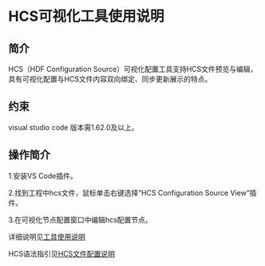 # HCS可视化工具使用说明

## 简介

HCS（HDF Configuration Source）可视化配置工具支持HCS文件预览与编辑，具有可视化配置与HCS文件内容双向绑定、同步更新展示的特点。

## 约束
visual studio code 版本需1.62.0及以上。

## 操作简介

1.安装VS Code插件。

2.找到工程中hcs文件，鼠标单击右键选择“HCS Configuration Source View”插件。

3.在可视化节点配置窗口中编辑hcs配置节点。

详细说明见[工具使用说明](https://gitee.com/openharmony/drivers_hdf_core/blob/master/framework/tools/hcs-view/docs/INSTRUCTION_zh.md)

HCS语法指引见[HCS文件配置说明](https://gitee.com/openharmony/drivers_hdf_core/blob/master/framework/tools/hcs-view/docs/INSTRUCTION_zh.md)